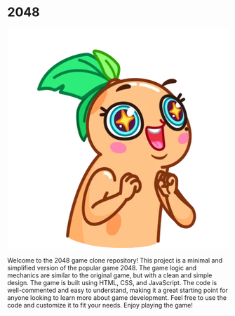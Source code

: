 # 2048

![Jumping Sticker](https://raw.githubusercontent.com/tahashieenavaz/2048/main/graphics/sticker.webp)

Welcome to the 2048 game clone repository! This project is a minimal and simplified version of the popular game 2048. The game logic and mechanics are similar to the original game, but with a clean and simple design. The game is built using HTML, CSS, and JavaScript. The code is well-commented and easy to understand, making it a great starting point for anyone looking to learn more about game development. Feel free to use the code and customize it to fit your needs. Enjoy playing the game!

